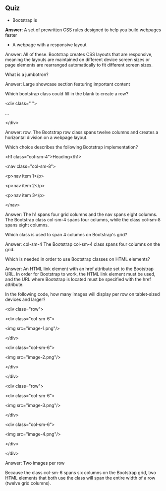 ## Quiz

* Bootstrap is


**Answer**: A set of prewritten CSS rules designed to help you build webpages faster

- A webpage with a responsive layout

Answer: All of these. Bootstrap creates CSS layouts that are responsive, meaning the layouts are maintained on different device screen sizes or page elements are rearranged automatically to fit different screen sizes.

What is a jumbotron?

Answer: Large showcase section featuring important content

Which bootstrap class could fill in the blank to create a row?

&lt;div class=" "&gt;

...

&lt;\/div&gt;

Answer: row. The Bootstrap row class spans twelve columns and creates a horizontal division on a webpage layout.

Which choice describes the following Bootstrap implementation?

&lt;h1 class="col-sm-4"&gt;Heading&lt;\/h1&gt;

&lt;nav class="col-sm-8"&gt;

&lt;p&gt;nav item 1&lt;\/p&gt;

&lt;p&gt;nav item 2&lt;\/p&gt;

&lt;p&gt;nav item 3&lt;\/p&gt;

&lt;\/nav&gt;

Answer: The h1 spans four grid columns and the nav spans eight columns. The Bootstrap class col-sm-4 spans four columns, while the class col-sm-8 spans eight columns.

Which class is used to span 4 columns on Bootstrap's grid?

Answer: col-sm-4 The Bootstrap col-sm-4 class spans four columns on the grid.

Which is needed in order to use Bootstrap classes on HTML elements?

Answer: An HTML link element with an href attribute set to the Bootstrap URL. In order for Bootstrap to work, the HTML link element must be used, and the URL where Bootstrap is located must be specified with the href attribute.

In the following code, how many images will display per row on tablet-sized devices and larger?

&lt;div class="row"&gt;

&lt;div class="col-sm-6"&gt;

&lt;img src="image-1.png"\/&gt;

&lt;\/div&gt;

&lt;div class="col-sm-6"&gt;

&lt;img src="image-2.png"\/&gt;

&lt;\/div&gt;

&lt;\/div&gt;

&lt;div class="row"&gt;

&lt;div class="col-sm-6"&gt;

&lt;img src="image-3.png"\/&gt;

&lt;\/div&gt;

&lt;div class="col-sm-6"&gt;

&lt;img src="image-4.png"\/&gt;

&lt;\/div&gt;

&lt;\/div&gt;

Answer: Two images per row

Because the class col-sm-6 spans six columns on the Bootstrap grid, two HTML elements that both use the class will span the entire width of a row \(twelve grid columns\).

